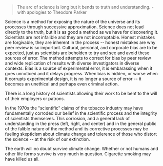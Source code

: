 >The arc of science is long but it bends to truth and understanding. - with apologies to Theodore Parker

Science is a method for exposing the nature of the universe and its processes through successive approximation. Science does not lead directly to the truth, but it is as good a method as we have for discovering it. Scientists are not infalible and they are not incorruptable. Honest mistakes are forgivable, they are inherent in the process -- honest mistakes are why peer review is so important. Cultural, personal, and corporate bias are to be expected, just as scientists are beholden to try and see and avoid these sources of error. The method attempts to correct for bias by peer review and wide replication of results with diverse investigators in diverse contexts. Bias is a source of experimental error, it is embarassing when it goes unnoticed and it delays progress. When bias is hidden, or worse when it corrupts experimental design, it is no longer a source of error -- it becomes an unethical and perhaps even criminal action.

There is a long history of scientists allowing their work to be bent to the will of their employers or patrons.

In the 1970s the "scientific" claims of the tobacco industry may have fundamentally corroded our belief in the scientific process and the integrity of scientists themselves. This corrosion, and a general lack of understanding in the press (left, right, and center) and in the general public of the falible nature of the method and its corrective processes may be fueling skepticism about climate change and tolerence of those who distort the science -- at the risk of our extinction.

The earth will no doubt survive climate change. Whether or not humans and other life forms survive is very much in question. Cigarette smoking may have killed us all.
